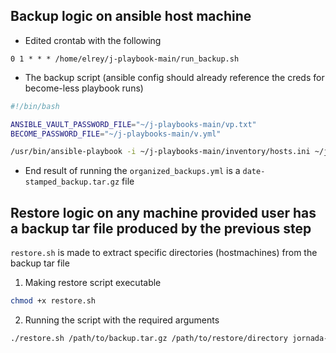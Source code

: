 ## Backup logic on ansible host machine

- Edited crontab with the following
```cron
0 1 * * * /home/elrey/j-playbook-main/run_backup.sh
```
- The backup script (ansible config should already reference the creds for become-less playbook runs)
```sh
#!/bin/bash

ANSIBLE_VAULT_PASSWORD_FILE="~/j-playbooks-main/vp.txt"
BECOME_PASSWORD_FILE="~/j-playbooks-main/v.yml"

/usr/bin/ansible-playbook -i ~/j-playbooks-main/inventory/hosts.ini ~/j-playbooks-main/playbooks/organized_backups.yml
```
- End result of running the `organized_backups.yml` is a `date-stamped_backup.tar.gz` file

## Restore logic on any machine provided user has a backup tar file produced by the previous step

`restore.sh` is made to extract specific directories (hostmachines) from the backup tar file

1. Making restore script executable
```sh
chmod +x restore.sh
```

2. Running the script with the required arguments
```sh
./restore.sh /path/to/backup.tar.gz /path/to/restore/directory jornada-geosvr,jornada-ldcdb2
```